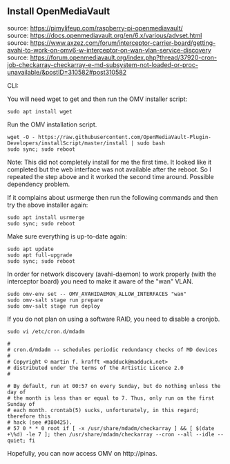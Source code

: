 ## Install OpenMediaVault

source: https://pimylifeup.com/raspberry-pi-openmediavault/  
source: https://docs.openmediavault.org/en/6.x/various/advset.html  
source: https://www.axzez.com/forum/interceptor-carrier-board/getting-avahi-to-work-on-omv6-w-interceptor-on-wan-vlan-service-discovery  
source: https://forum.openmediavault.org/index.php?thread/37920-cron-job-checkarray-checkarray-e-md-subsystem-not-loaded-or-proc-unavailable/&postID=310582#post310582  

CLI:

You will need wget to get and then run the OMV installer script:
```console
sudo apt install wget
```
Run the OMV installation script.  
```console
wget -O - https://raw.githubusercontent.com/OpenMediaVault-Plugin-Developers/installScript/master/install | sudo bash
sudo sync; sudo reboot
```
Note: This did not completely install for me the first time. It looked like it completed but the web interface was not available after the reboot. So I repeated the step above and it worked the second time around.  Possible dependency problem.  
  
If it complains about usrmerge then run the following commands and then try the above installer again:
```console
sudo apt install usrmerge
sudo sync; sudo reboot
```

Make sure everything is up-to-date again:
```console
sudo apt update
sudo apt full-upgrade
sudo sync; sudo reboot
```

In order for network discovery (avahi-daemon) to work properly (with the interceptor board) you need to make it aware of the "wan" VLAN.
```console
sudo omv-env set -- OMV_AVAHIDAEMON_ALLOW_INTERFACES "wan"
sudo omv-salt stage run prepare
sudo omv-salt stage run deploy
```

If you do not plan on using a software RAID, you need to disable a cronjob.
```console
sudo vi /etc/cron.d/mdadm
```
```
#
# cron.d/mdadm -- schedules periodic redundancy checks of MD devices
#
# Copyright © martin f. krafft <madduck@madduck.net>
# distributed under the terms of the Artistic Licence 2.0
#

# By default, run at 00:57 on every Sunday, but do nothing unless the day of
# the month is less than or equal to 7. Thus, only run on the first Sunday of
# each month. crontab(5) sucks, unfortunately, in this regard; therefore this
# hack (see #380425).
# 57 0 * * 0 root if [ -x /usr/share/mdadm/checkarray ] && [ $(date +\%d) -le 7 ]; then /usr/share/mdadm/checkarray --cron --all --idle --quiet; fi
```

Hopefully, you can now access OMV on http://pinas.  
